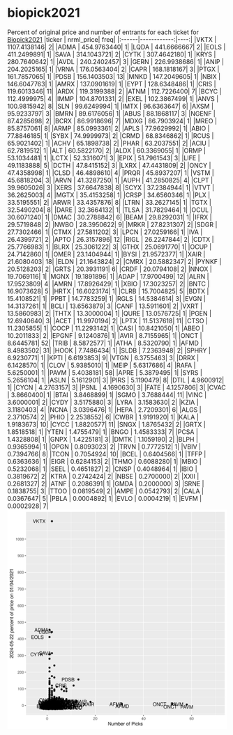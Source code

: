 # biopick2021
Percent of original price and number of entrants for each ticket for [Biopick2021](https://twitter.com/hashtag/Biopick2021)
|ticker |   nrml_price| freq|
|:------|------------:|----:|
|VKTX   | 1107.4138146|    2|
|ADMA   |  454.9763440|    1|
|LQDA   |  441.6666667|    2|
|EOLS   |  411.2499891|    1|
|SAVA   |  314.1043721|    2|
|CYTK   |  307.4642180|    1|
|KRYS   |  280.7640642|    1|
|AVDL   |  240.2402457|    3|
|GERN   |  226.9938686|    1|
|ANIP   |  204.2025165|    1|
|VRNA   |  176.0563404|    2|
|CAPR   |  168.1818167|    3|
|PTGX   |  161.7857065|    1|
|PDSB   |  156.1403503|   13|
|MNKD   |  147.2049605|    1|
|NBIX   |  146.6047763|    1|
|AMRX   |  137.0901619|    1|
|EYPT   |  128.6348486|    1|
|CRIS   |  119.6013346|   11|
|ARDX   |  119.3199388|    2|
|ATNM   |  112.7226400|    7|
|BCYC   |  112.4999975|    4|
|IMMP   |  104.8701331|    2|
|EXEL   |  102.3867499|    1|
|ANVS   |  100.9815942|    8|
|SLN    |   99.6249994|    1|
|IMTX   |   96.6363647|    6|
|AXSM   |   95.9233797|    3|
|BMRN   |   89.6176056|    1|
|ABUS   |   88.1868117|    3|
|NGENF  |   87.4285698|    2|
|BCRX   |   86.9918696|    7|
|MDXG   |   86.7903924|    1|
|MREO   |   85.8757061|    8|
|ARMP   |   85.0993361|    2|
|APLS   |   77.9629992|    1|
|ABIO   |   77.8846185|    1|
|SYBX   |   74.9999973|    2|
|CRMD   |   68.8346862|    1|
|RCUS   |   65.9021402|    1|
|ACHV   |   65.1898738|    2|
|PHAR   |   63.2037551|    2|
|ACIU   |   62.7819512|    1|
|ALT    |   60.5822170|    2|
|ALDX   |   60.3369055|    1|
|ORMP   |   53.1034481|    1|
|LCTX   |   52.3316071|    3|
|EPIX   |   51.7961543|    3|
|LIFE   |   49.1183888|    5|
|DCTH   |   47.8415152|    3|
|LXRX   |   47.4431809|    2|
|ONCY   |   47.4358998|    1|
|CLSD   |   46.4898610|    4|
|PRQR   |   45.8937207|    1|
|VSTM   |   45.6818204|    3|
|ARVN   |   41.3287250|    1|
|AUPH   |   41.2850825|    4|
|CLPT   |   39.9605026|    3|
|XERS   |   37.6647838|    8|
|SCYX   |   37.2384944|    1|
|VTVT   |   36.2625003|    4|
|MGTX   |   35.4153258|    1|
|CRSP   |   34.6560346|    1|
|PLX    |   33.5195551|    2|
|ARWR   |   33.4357876|    8|
|LTRN   |   33.2627145|    1|
|TGTX   |   32.5490204|    8|
|DARE   |   32.3664132|    1|
|TLSA   |   31.7829464|    1|
|OCUL   |   30.6071240|    1|
|DMAC   |   30.2788842|    6|
|BEAM   |   29.8292031|    1|
|IFRX   |   29.5719848|    2|
|NWBO   |   28.3950622|    9|
|MRKR   |   27.8231307|    2|
|SDGR   |   27.7302466|    1|
|CTMX   |   27.5811202|    3|
|LPCN   |   27.0259166|    1|
|IVA    |   26.4399721|    2|
|APTO   |   26.3157896|   12|
|RIGL   |   26.2247844|    2|
|CDTX   |   25.7766983|    1|
|BLRX   |   25.3061222|    3|
|GTHX   |   25.0691770|    1|
|OCUP   |   24.7142860|    1|
|OMER   |   23.1404944|    1|
|BYSI   |   21.9572377|    1|
|XAIR   |   21.6080403|   18|
|ELDN   |   21.1643824|    2|
|CMRX   |   20.5882347|    2|
|PYNKF  |   20.5128203|    2|
|GRTS   |   20.3931191|    6|
|CRDF   |   20.0794108|    2|
|NNOX   |   19.7069116|    1|
|MGNX   |   19.1891896|    1|
|ADAP   |   17.9700499|   12|
|ALRN   |   17.9523809|    4|
|AMRN   |   17.8926429|    1|
|XBIO   |   17.3023257|    2|
|BNTC   |   16.9073628|    5|
|HRTX   |   16.6023174|    1|
|CLRB   |   15.7004825|    5|
|BDTX   |   15.4108521|    1|
|PPBT   |   14.7783259|    1|
|RGLS   |   14.5384614|    3|
|EVGN   |   14.3137261|    1|
|BCLI   |   13.6563879|    3|
|CANF   |   13.5911601|    2|
|VXRT   |   13.5860983|    2|
|THTX   |   13.3000004|    1|
|QURE   |   13.0576725|    1|
|PGEN   |   12.6940640|    3|
|ACET   |   11.9970194|    2|
|LPTX   |   11.5137618|   11|
|CTSO   |   11.2305855|    1|
|COCP   |   11.2293142|    1|
|CASI   |   10.8421050|    1|
|ABEO   |   10.2011833|    2|
|EPGNF  |    9.1240876|    1|
|AVIR   |    8.7155965|    1|
|ONCT   |    8.6445781|   52|
|TRIB   |    8.5872577|    1|
|ATHA   |    8.5320790|    1|
|AFMD   |    8.4983502|   31|
|HOOK   |    7.7486434|    1|
|SLDB   |    7.2363948|    2|
|SPHRY  |    6.9230771|    1|
|KPTI   |    6.6193853|    9|
|VTGN   |    6.3755463|    3|
|DRRX   |    6.1428570|    1|
|CLOV   |    5.9385010|    1|
|MEIP   |    5.6317686|    4|
|RAFA   |    5.6250001|    1|
|PAVM   |    5.4038181|   58|
|APRE   |    5.3879495|    1|
|SYRS   |    5.2656104|    1|
|ASLN   |    5.1612901|    3|
|PIRS   |    5.1190479|    8|
|DTIL   |    4.9600912|    1|
|CYCN   |    4.2763157|    3|
|PSNL   |    4.1690630|    3|
|FATE   |    4.1257806|    3|
|CVAC   |    3.8660400|    1|
|BTAI   |    3.8468899|    1|
|SGMO   |    3.7688444|   11|
|VINC   |    3.6000001|    2|
|CYDY   |    3.5175880|    3|
|LYRA   |    3.1583630|    2|
|KZIA   |    3.1180403|    4|
|NCNA   |    3.0396476|    1|
|HEPA   |    2.7209301|    6|
|ALGS   |    2.3710574|    2|
|PHIO   |    2.2538552|    6|
|CWBR   |    1.9191920|    1|
|KALA   |    1.9183673|   10|
|CYCC   |    1.8820577|   11|
|SNGX   |    1.8765432|    2|
|GRTX   |    1.8518518|    1|
|YTEN   |    1.4755479|    1|
|BNGO   |    1.4583333|    7|
|PCSA   |    1.4328808|    1|
|GNPX   |    1.4225181|    3|
|DMTK   |    1.1059190|    2|
|BLPH   |    0.9365994|    1|
|OPGN   |    0.8093023|    2|
|TRVN   |    0.7772512|    1|
|VBIV   |    0.7394766|    8|
|TCON   |    0.7054924|   10|
|BCEL   |    0.6404566|    1|
|TFFP   |    0.6363636|    1|
|EIGR   |    0.6284153|    2|
|THMO   |    0.6088280|    1|
|MBIO   |    0.5232068|    1|
|SEEL   |    0.4651827|    2|
|CNSP   |    0.4048964|    1|
|IBIO   |    0.3819672|    2|
|KTRA   |    0.2742424|    2|
|NBSE   |    0.2700000|    2|
|XXII   |    0.2681327|    2|
|ATNF   |    0.2086391|    1|
|GMDA   |    0.2000000|    3|
|SRNE   |    0.1838755|    3|
|TTOO   |    0.0819549|    2|
|AMPE   |    0.0542793|    2|
|CALA   |    0.0367647|    5|
|PBLA   |    0.0004892|    1|
|EVLO   |    0.0004219|    1|
|EVFM   |    0.0002928|    7|
![retvspicks](biopicks.png?raw=true)
